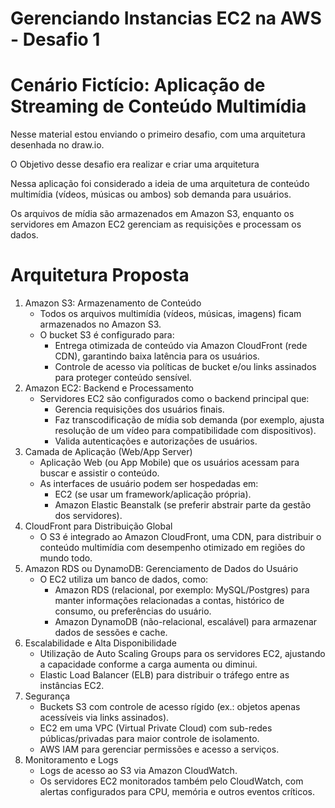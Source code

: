 # Gerenciando Instancias EC2 na AWS - Desafio 1

# Cenário Fictício: Aplicação de Streaming de Conteúdo Multimídia
Nesse material estou enviando o primeiro desafio, com uma arquitetura desenhada no draw.io.

O Objetivo desse desafio era realizar e criar uma arquitetura 

Nessa aplicação foi considerado a ideia de uma arquitetura de conteúdo multimídia (vídeos, músicas ou ambos) sob demanda para usuários. 

Os arquivos de mídia são armazenados em Amazon S3, enquanto os servidores em Amazon EC2 gerenciam as requisições e processam os dados.

# Arquitetura Proposta
1. Amazon S3: Armazenamento de Conteúdo
   - Todos os arquivos multimídia (vídeos, músicas, imagens) ficam armazenados no Amazon S3.
   - O bucket S3 é configurado para:
     - Entrega otimizada de conteúdo via Amazon CloudFront (rede CDN), garantindo baixa latência para os usuários.
     - Controle de acesso via políticas de bucket e/ou links assinados para proteger conteúdo sensível.
2. Amazon EC2: Backend e Processamento
   - Servidores EC2 são configurados como o backend principal que:
     - Gerencia requisições dos usuários finais.
     - Faz transcodificação de mídia sob demanda (por exemplo, ajusta resolução de um vídeo para compatibilidade com dispositivos).
     - Valida autenticações e autorizações de usuários.
3. Camada de Aplicação (Web/App Server)
   - Aplicação Web (ou App Mobile) que os usuários acessam para buscar e assistir o conteúdo.
   - As interfaces de usuário podem ser hospedadas em:
     - EC2 (se usar um framework/aplicação própria).
     - Amazon Elastic Beanstalk (se preferir abstrair parte da gestão dos servidores).
4. CloudFront para Distribuição Global
   - O S3 é integrado ao Amazon CloudFront, uma CDN, para distribuir o conteúdo multimídia com desempenho otimizado em regiões do mundo todo.
5. Amazon RDS ou DynamoDB: Gerenciamento de Dados do Usuário
   - O EC2 utiliza um banco de dados, como:
     - Amazon RDS (relacional, por exemplo: MySQL/Postgres) para manter informações relacionadas a contas, histórico de consumo, ou preferências do usuário.
     - Amazon DynamoDB (não-relacional, escalável) para armazenar dados de sessões e cache.
6. Escalabilidade e Alta Disponibilidade
   - Utilização de Auto Scaling Groups para os servidores EC2, ajustando a capacidade conforme a carga aumenta ou diminui.
   - Elastic Load Balancer (ELB) para distribuir o tráfego entre as instâncias EC2.
7. Segurança
   - Buckets S3 com controle de acesso rígido (ex.: objetos apenas acessíveis via links assinados).
   - EC2 em uma VPC (Virtual Private Cloud) com sub-redes públicas/privadas para maior controle de isolamento.
   - AWS IAM para gerenciar permissões e acesso a serviços.
8. Monitoramento e Logs
   - Logs de acesso ao S3 via Amazon CloudWatch.
   - Os servidores EC2 monitorados também pelo CloudWatch, com alertas configurados para CPU, memória e outros eventos críticos.

